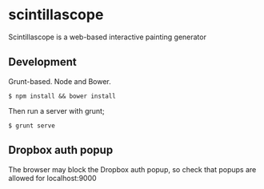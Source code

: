 # scintillascope

Scintillascope is a web-based interactive painting generator


## Development

Grunt-based. Node and Bower.

```
$ npm install && bower install
```

Then run a server with grunt;

```
$ grunt serve
```

## Dropbox auth popup

The browser may block the Dropbox auth popup, so check that popups are allowed for localhost:9000
